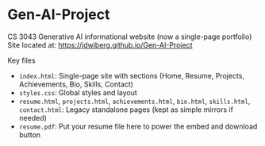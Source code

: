 # Gen-AI-Project
CS 3043 Generative AI informational website (now a single-page portfolio)
Site located at: https://jdwiberg.github.io/Gen-AI-Project

Key files
- `index.html`: Single-page site with sections (Home, Resume, Projects, Achievements, Bio, Skills, Contact)
- `styles.css`: Global styles and layout
- `resume.html`, `projects.html`, `achievements.html`, `bio.html`, `skills.html`, `contact.html`: Legacy standalone pages (kept as simple mirrors if needed)
- `resume.pdf`: Put your resume file here to power the embed and download button
